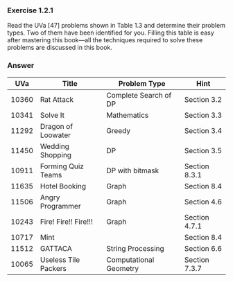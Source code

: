### Exercise 1.2.1

Read the UVa [47] problems shown in Table 1.3 and determine their problem
types. Two of them have been identified for you. Filling this table is easy after mastering
this book—all the techniques required to solve these problems are discussed in this book.

### Answer

| UVa   | Title                | Problem Type           | Hint          |
| ----- | -------------------- | ---------------------- | ------------- |
| 10360 | Rat Attack           | Complete Search of DP  | Section 3.2   |
| 10341 | Solve It             | Mathematics            | Section 3.3   |
| 11292 | Dragon of Loowater   | Greedy                 | Section 3.4   |
| 11450 | Wedding Shopping     | DP                     | Section 3.5   |
| 10911 | Forming Quiz Teams   | DP with bitmask        | Section 8.3.1 |
| 11635 | Hotel Booking        | Graph                  | Section 8.4   |
| 11506 | Angry Programmer     | Graph                  | Section 4.6   |
| 10243 | Fire! Fire!! Fire!!! | Graph                  | Section 4.7.1 |
| 10717 | Mint                 |                        | Section 8.4   |
| 11512 | GATTACA              | String Processing      | Section 6.6   |
| 10065 | Useless Tile Packers | Computational Geometry | Section 7.3.7 |
